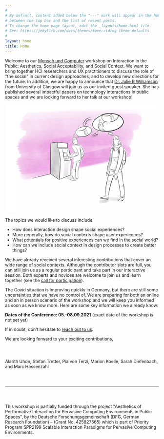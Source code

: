 ```yaml
---
#
# By default, content added below the "---" mark will appear in the home page
# between the top bar and the list of recent posts.
# To change the home page layout, edit the _layouts/home.html file.
# See: https://jekyllrb.com/docs/themes/#overriding-theme-defaults
#
layout: home
title: Home
---
```


Welcome to our <a target="_blank" rel="noopener noreferrer"
href="https://muc2021.mensch-und-computer.de">Mensch und Computer</a> workshop
on Interaction in the Public: Aesthetics, Social Acceptability, and Social
Context. We want to bring together HCI researchers and UX practitioners to
discuss the role of "the social" in current design approaches, and to develop
new directions for the future. In addition, we are happy to announce that <a
target="_blank" rel="noopener noreferrer"
href="http://juliericowilliamson.com">Dr.  Julie R Williamson</a> from
University of Glasgow will join us as our invited guest speaker.  She has
published several impactful papers on technology interactions in public spaces
and we are looking forward to her talk at our workshop!

![Interaction in the Public](/assets/AIPS.webp)

The topics we would like to discuss include:
* How does interaction design shape social experiences?
* More generally, how do social contexts shape user experiences?
* What potentials for positive experiences can we find in the social world?
* How can we include social context in design processes to create better
  things?

We have already received several interesting contributions that cover an wide
range of social contexts. Although the contributor slots are full, you can still
join us as a regular participant and take part in our interactive session. Both
experts and novices are welcome to join us and learn together (see the [call for
participation](/aips/participate.html)).

The Covid situation is improving quickly in Germany, but there are still some
uncertainties that we have no control of. We are preparing for both an online
and an in person scenario of the workshop and we will keep you informed as soon
as we know more. Here are some key information we already know:

<p><b>Dates of the Conference: 05.-08.09.2021</b> (exact date of the workshop is not set yet)</p>

If in doubt, don't hesitate to [reach out to us](/aips/contact.html).

We are looking forward to your exciting contributions,

<p style="margin-bottom:1.5cm;"></p>

Alarith Uhde, Stefan Tretter, Pia von Terzi, Marion Koelle, Sarah Diefenbach,
and Marc Hassenzahl

<p style="margin-bottom:1.5cm;"></p>

***

<p style="margin-bottom:1.5cm;"></p>

This workshop is partially funded through the project "Aesthetics of
Performative Interaction for Pervasive Computing Environments in Public
Spaces", by the Deutsche Forschungsgemeinschaft (DFG, German Research
Foundation) – (Grant No. 425827565) which is part of Priority Program SPP2199
Scalable Interaction Paradigms for Pervasive Computing Environments.
